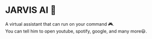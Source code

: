 # JARVIS AI 🤖

A virtual assistant that can run on your command 🎮.  
You can tell him to open youtube, spotify, google, and many more😃.  

